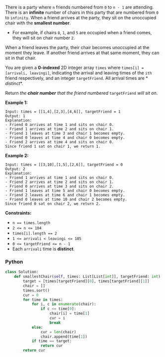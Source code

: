 There is a party where  `n`  friends numbered from  `0`  to  `n - 1`  are attending. There is an  **infinite**  number
of chairs in this party that are numbered from  `0`  to  `infinity`. When a friend arrives at the party, they sit on the
unoccupied chair with the  **smallest number**.

- For example, if chairs  `0`,  `1`, and  `5`  are occupied when a friend comes, they will sit on chair number  `2`.

When a friend leaves the party, their chair becomes unoccupied at the moment they leave. If another friend arrives at
that same moment, they can sit in that chair.

You are given a  **0-indexed**  2D integer array  `times`  where  `times[i] = [arrivali, leavingi]`, indicating the
arrival and leaving times of the  `ith`  friend respectively, and an integer  `targetFriend`. All arrival times are  *
*distinct**.

Return _the  **chair number**  that the friend numbered_ `targetFriend` _will sit on_.

**Example 1:**

```
Input: times = [[1,4],[2,3],[4,6]], targetFriend = 1
Output: 1
Explanation: 
- Friend 0 arrives at time 1 and sits on chair 0.
- Friend 1 arrives at time 2 and sits on chair 1.
- Friend 1 leaves at time 3 and chair 1 becomes empty.
- Friend 0 leaves at time 4 and chair 0 becomes empty.
- Friend 2 arrives at time 4 and sits on chair 0.
Since friend 1 sat on chair 1, we return 1.
```

**Example 2:**

```
Input: times = [[3,10],[1,5],[2,6]], targetFriend = 0
Output: 2
Explanation: 
- Friend 1 arrives at time 1 and sits on chair 0.
- Friend 2 arrives at time 2 and sits on chair 1.
- Friend 0 arrives at time 3 and sits on chair 2.
- Friend 1 leaves at time 5 and chair 0 becomes empty.
- Friend 2 leaves at time 6 and chair 1 becomes empty.
- Friend 0 leaves at time 10 and chair 2 becomes empty.
Since friend 0 sat on chair 2, we return 2.
```

**Constraints:**

- `n == times.length`
- `2 <= n <= 104`
- `times[i].length == 2`
- `1 <= arrivali < leavingi <= 105`
- `0 <= targetFriend <= n - 1`
- Each  `arrivali`  time is  **distinct**.

### Python

```py
class Solution:
    def smallestChair(self, times: List[List[int]], targetFriend: int) -> int:
        target = [times[targetFriend][0], times[targetFriend][1]]
        chair = []
        times.sort()
        cur = 0
        for time in times:
            for i, c in enumerate(chair):
                if c <= time[0]:
                    chair[i] = time[1]
                    cur = i
                    break
            else:
                cur = len(chair)
                chair.append(time[1])
            if time == target:
                return cur
        return cur
```